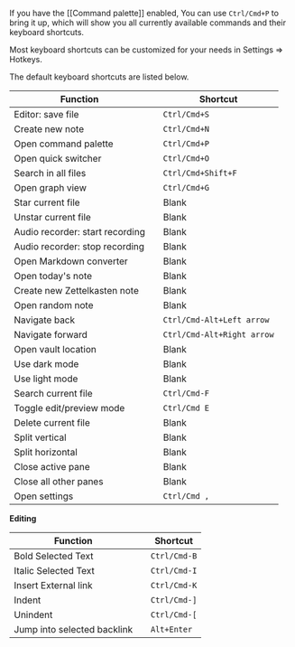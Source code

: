 If you have the [[Command palette]] enabled, You can use `Ctrl/Cmd+P` to bring it up, which will show you all currently available commands and their keyboard shortcuts.

Most keyboard shortcuts can be customized for your needs in Settings => Hotkeys. 

The default keyboard shortcuts are listed below. 

Function                        |   | Shortcut          
------------------------------- | - | ------------------
Editor: save file               |   | `Ctrl/Cmd+S`      
Create new note                 |   | `Ctrl/Cmd+N`      
Open command palette            |   | `Ctrl/Cmd+P`      
Open quick switcher             |   | `Ctrl/Cmd+O`      
Search in all files             |   | `Ctrl/Cmd+Shift+F`
Open graph view                 |   | `Ctrl/Cmd+G`      
Star current file               |   | Blank             
Unstar current file             |   | Blank             
Audio recorder: start recording |   | Blank             
Audio recorder: stop recording  |   | Blank             
Open Markdown converter         |   | Blank             
Open today's note               |   | Blank             
Create new Zettelkasten note    |   | Blank             
Open random note                |   | Blank             
Navigate back                   |   | `Ctrl/Cmd-Alt+Left arrow`  
Navigate forward                |   | `Ctrl/Cmd-Alt+Right arrow`  
Open vault location             |   | Blank             
Use dark mode                   |   | Blank             
Use light mode                  |   | Blank             
Search current file             |   | `Ctrl/Cmd-F`      
Toggle edit/preview mode        |   | `Ctrl/Cmd E`      
Delete current file             |   | Blank             
Split vertical                  |   | Blank             
Split horizontal                |   | Blank             
Close active pane               |   | Blank             
Close all other panes           |   | Blank             
Open settings                   |   | `Ctrl/Cmd ,`      

**Editing**

Function                        |   | Shortcut    
------------------------------- | - | ------------
Bold Selected Text              |   | `Ctrl/Cmd-B` 
Italic Selected Text            |   | `Ctrl/Cmd-I`
Insert External link            |   | `Ctrl/Cmd-K`
Indent                          |   | `Ctrl/Cmd-]`
Unindent                        |   | `Ctrl/Cmd-[`
Jump into selected backlink     |   | `Alt+Enter`
